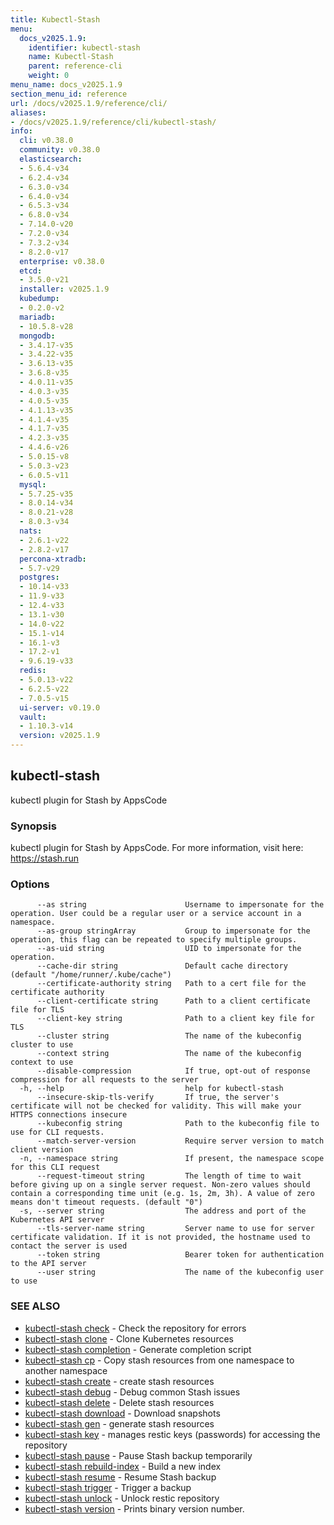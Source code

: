 ```yaml
---
title: Kubectl-Stash
menu:
  docs_v2025.1.9:
    identifier: kubectl-stash
    name: Kubectl-Stash
    parent: reference-cli
    weight: 0
menu_name: docs_v2025.1.9
section_menu_id: reference
url: /docs/v2025.1.9/reference/cli/
aliases:
- /docs/v2025.1.9/reference/cli/kubectl-stash/
info:
  cli: v0.38.0
  community: v0.38.0
  elasticsearch:
  - 5.6.4-v34
  - 6.2.4-v34
  - 6.3.0-v34
  - 6.4.0-v34
  - 6.5.3-v34
  - 6.8.0-v34
  - 7.14.0-v20
  - 7.2.0-v34
  - 7.3.2-v34
  - 8.2.0-v17
  enterprise: v0.38.0
  etcd:
  - 3.5.0-v21
  installer: v2025.1.9
  kubedump:
  - 0.2.0-v2
  mariadb:
  - 10.5.8-v28
  mongodb:
  - 3.4.17-v35
  - 3.4.22-v35
  - 3.6.13-v35
  - 3.6.8-v35
  - 4.0.11-v35
  - 4.0.3-v35
  - 4.0.5-v35
  - 4.1.13-v35
  - 4.1.4-v35
  - 4.1.7-v35
  - 4.2.3-v35
  - 4.4.6-v26
  - 5.0.15-v8
  - 5.0.3-v23
  - 6.0.5-v11
  mysql:
  - 5.7.25-v35
  - 8.0.14-v34
  - 8.0.21-v28
  - 8.0.3-v34
  nats:
  - 2.6.1-v22
  - 2.8.2-v17
  percona-xtradb:
  - 5.7-v29
  postgres:
  - 10.14-v33
  - 11.9-v33
  - 12.4-v33
  - 13.1-v30
  - 14.0-v22
  - 15.1-v14
  - 16.1-v3
  - 17.2-v1
  - 9.6.19-v33
  redis:
  - 5.0.13-v22
  - 6.2.5-v22
  - 7.0.5-v15
  ui-server: v0.19.0
  vault:
  - 1.10.3-v14
  version: v2025.1.9
---
```


## kubectl-stash

kubectl plugin for Stash by AppsCode

### Synopsis

kubectl plugin for Stash by AppsCode. For more information, visit here: https://stash.run

### Options

```
      --as string                      Username to impersonate for the operation. User could be a regular user or a service account in a namespace.
      --as-group stringArray           Group to impersonate for the operation, this flag can be repeated to specify multiple groups.
      --as-uid string                  UID to impersonate for the operation.
      --cache-dir string               Default cache directory (default "/home/runner/.kube/cache")
      --certificate-authority string   Path to a cert file for the certificate authority
      --client-certificate string      Path to a client certificate file for TLS
      --client-key string              Path to a client key file for TLS
      --cluster string                 The name of the kubeconfig cluster to use
      --context string                 The name of the kubeconfig context to use
      --disable-compression            If true, opt-out of response compression for all requests to the server
  -h, --help                           help for kubectl-stash
      --insecure-skip-tls-verify       If true, the server's certificate will not be checked for validity. This will make your HTTPS connections insecure
      --kubeconfig string              Path to the kubeconfig file to use for CLI requests.
      --match-server-version           Require server version to match client version
  -n, --namespace string               If present, the namespace scope for this CLI request
      --request-timeout string         The length of time to wait before giving up on a single server request. Non-zero values should contain a corresponding time unit (e.g. 1s, 2m, 3h). A value of zero means don't timeout requests. (default "0")
  -s, --server string                  The address and port of the Kubernetes API server
      --tls-server-name string         Server name to use for server certificate validation. If it is not provided, the hostname used to contact the server is used
      --token string                   Bearer token for authentication to the API server
      --user string                    The name of the kubeconfig user to use
```

### SEE ALSO

* [kubectl-stash check](/docs/v2025.1.9/reference/cli/kubectl-stash_check)	 - Check the repository for errors
* [kubectl-stash clone](/docs/v2025.1.9/reference/cli/kubectl-stash_clone)	 - Clone Kubernetes resources
* [kubectl-stash completion](/docs/v2025.1.9/reference/cli/kubectl-stash_completion)	 - Generate completion script
* [kubectl-stash cp](/docs/v2025.1.9/reference/cli/kubectl-stash_cp)	 - Copy stash resources from one namespace to another namespace
* [kubectl-stash create](/docs/v2025.1.9/reference/cli/kubectl-stash_create)	 - create stash resources
* [kubectl-stash debug](/docs/v2025.1.9/reference/cli/kubectl-stash_debug)	 - Debug common Stash issues
* [kubectl-stash delete](/docs/v2025.1.9/reference/cli/kubectl-stash_delete)	 - Delete stash resources
* [kubectl-stash download](/docs/v2025.1.9/reference/cli/kubectl-stash_download)	 - Download snapshots
* [kubectl-stash gen](/docs/v2025.1.9/reference/cli/kubectl-stash_gen)	 - generate stash resources
* [kubectl-stash key](/docs/v2025.1.9/reference/cli/kubectl-stash_key)	 - manages restic keys (passwords) for accessing the repository
* [kubectl-stash pause](/docs/v2025.1.9/reference/cli/kubectl-stash_pause)	 - Pause Stash backup temporarily
* [kubectl-stash rebuild-index](/docs/v2025.1.9/reference/cli/kubectl-stash_rebuild-index)	 - Build a new index
* [kubectl-stash resume](/docs/v2025.1.9/reference/cli/kubectl-stash_resume)	 - Resume Stash backup
* [kubectl-stash trigger](/docs/v2025.1.9/reference/cli/kubectl-stash_trigger)	 - Trigger a backup
* [kubectl-stash unlock](/docs/v2025.1.9/reference/cli/kubectl-stash_unlock)	 - Unlock restic repository
* [kubectl-stash version](/docs/v2025.1.9/reference/cli/kubectl-stash_version)	 - Prints binary version number.

